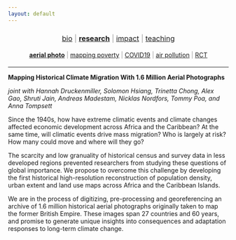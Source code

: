```yaml
---
layout: default
---
```


<div align="center">
	<h3 style="color: #999; font-weight: 400;">
	<a href="http://luna-yue-huang.com/index.html">bio</a> | <a href="http://luna-yue-huang.com/research.html"><b>research</b></a> | <a href="http://luna-yue-huang.com/impact.html">impact</a> | <a href="http://luna-yue-huang.com/teaching.html">teaching</a><br>
	</h3>
</div>
<div align="center">
	<h4 style="color: #999; font-weight: 400;">
	<a href="http://luna-yue-huang.com/research-aerial.html"><b>aerial photo</b></a> | <a href="http://luna-yue-huang.com/research-jmp.html">mapping poverty</a> | <a href="http://luna-yue-huang.com/research-covid19.html">COVID19</a> | <a href="http://luna-yue-huang.com/research-pollution.html">air pollution</a> | <a href="http://luna-yue-huang.com/research-rct.html">RCT</a>
	</h4>
</div>

----

__Mapping Historical Climate Migration With 1.6 Million Aerial Photographs__

_joint with Hannah Druckenmiller, Solomon Hsiang, Trinetta Chong, Alex Gao, Shruti Jain, Andreas Madestam, Nicklas Nordfors, Tommy Poa, and Anna Tompsett_

Since the 1940s, how have extreme climatic events and climate changes affected economic development across Africa and the Caribbean? At the same time, will climatic events drive mass migration? Who is largely at risk? How many could move and where will they go?

The scarcity and low granuality of historical census and survey data in less developed regions prevented researchers from studying these questions of global importance. We propose to overcome this challenge by developing the first historical high-resolution reconstruction of population density, urban extent and land use maps across Africa and the Caribbean Islands.

We are in the process of digitizing, pre-processing and georeferencing an archive of 1.6 million historical aerial photographs originally taken to map the former British Empire. These images span 27 countries and 60 years, and promise to generate unique insights into consequences and adaptation responses to long-term climate change.
